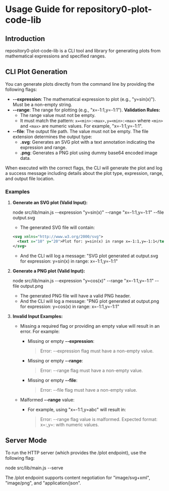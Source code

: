 # Usage Guide for repository0-plot-code-lib

## Introduction

repository0-plot-code-lib is a CLI tool and library for generating plots from mathematical expressions and specified ranges.

## CLI Plot Generation

You can generate plots directly from the command line by providing the following flags:

- **--expression**: The mathematical expression to plot (e.g., "y=sin(x)"). Must be a non-empty string.
- **--range**: The range for plotting (e.g., "x=-1:1,y=-1:1"). **Validation Rules:**
  - The range value must not be empty.
  - It must match the pattern: `x=<min>:<max>,y=<min>:<max>` where `<min>` and `<max>` are numeric values. For example, "x=-1:1,y=-1:1".
- **--file**: The output file path. The value must not be empty. The file extension determines the output type:
  - **.svg**: Generates an SVG plot with a text annotation indicating the expression and range.
  - **.png**: Generates a PNG plot using dummy base64 encoded image data.

When executed with the correct flags, the CLI will generate the plot and log a success message including details about the plot type, expression, range, and output file location.

### Examples

1. **Generate an SVG plot (Valid Input):**

   node src/lib/main.js --expression "y=sin(x)" --range "x=-1:1,y=-1:1" --file output.svg

   - The generated SVG file will contain:
   ```xml
   <svg xmlns="http://www.w3.org/2000/svg">
     <text x="10" y="20">Plot for: y=sin(x) in range x=-1:1,y=-1:1</text>
   </svg>
   ```
   - And the CLI will log a message: "SVG plot generated at output.svg for expression: y=sin(x) in range: x=-1:1,y=-1:1"

2. **Generate a PNG plot (Valid Input):**

   node src/lib/main.js --expression "y=cos(x)" --range "x=-1:1,y=-1:1" --file output.png

   - The generated PNG file will have a valid PNG header.
   - And the CLI will log a message: "PNG plot generated at output.png for expression: y=cos(x) in range: x=-1:1,y=-1:1"

3. **Invalid Input Examples:**

   - Missing a required flag or providing an empty value will result in an error. For example:
     - Missing or empty **--expression**: 
       > Error: --expression flag must have a non-empty value.
     - Missing or empty **--range**: 
       > Error: --range flag must have a non-empty value.
     - Missing or empty **--file**: 
       > Error: --file flag must have a non-empty value.

   - Malformed **--range** value:
     - For example, using "x=-1:1,y=abc" will result in:
       > Error: --range flag value is malformed. Expected format: x=<min>:<max>,y=<min>:<max> with numeric values.

## Server Mode

To run the HTTP server (which provides the /plot endpoint), use the following flag:

   node src/lib/main.js --serve

The /plot endpoint supports content negotiation for "image/svg+xml", "image/png", and "application/json".
